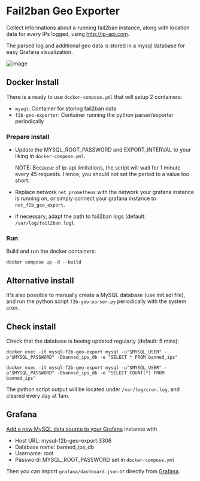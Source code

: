 # Fail2ban Geo Exporter

Collect informations about a running fail2ban instance, along with location data for every IPs logged, using http://ip-api.com.

The parsed log and additional geo data is stored in a mysql database for easy Grafana visualization.

![image](https://github.com/bastreynard/fail2ban-geo-exporter/assets/26840072/230ab984-1392-4d6f-90cb-ba1db4d8bd02)

## Docker Install

There is a ready to use `docker-compose.yml` that will setup 2 containers:

- `mysql`: Container for storing fail2ban data
- `f2b-geo-exporter`: Container running the python parser/exporter periodically

### Prepare install

- Update the MYSQL_ROOT_PASSWORD and EXPORT_INTERVAL to your liking in `docker-compose.yml`.

    NOTE: Because of ip-api limitations, the script will wait for 1 minute every 45 requests. Hence, you should not set the period to a value too short.

- Replace network `net_prometheus` with the network your grafana instance is running on, or simply connect your grafana instance to `net_f2b_geo_export`.

- If necessary, adapt the path to fail2ban logs (default: `/var/log/fail2ban.log`).

### Run

Build and run the docker containers:

`docker compose up -d --build`

## Alternative install

It's also possible to manually create a MySQL database (use init.sql file), and run the python script `f2b-geo-parser.py` periodically with the system cron.

## Check install

Check that the database is beeing updated regularly (default: 5 mins):

`docker exec -it mysql-f2b-geo-export mysql -u"$MYSQL_USER" -p"$MYSQL_PASSWORD" -Dbanned_ips_db -e "SELECT * FROM banned_ips"`

`docker exec -it mysql-f2b-geo-export mysql -u"$MYSQL_USER" -p"$MYSQL_PASSWORD" -Dbanned_ips_db -e "SELECT COUNT(*) FROM banned_ips"`

The python script output will be located under `/var/log/cron.log`, and cleared every day at 1am.

## Grafana

[Add a new MySQL data source to your Grafana](https://grafana.com/grafana/plugins/mysql/) instance with 
- Host URL: mysql-f2b-geo-export:3306
- Database name: banned_ips_db
- Username: root
- Password: MYSQL_ROOT_PASSWORD set in ```docker-compose.yml```

Then you can import `grafana/dashboard.json` or directly from [Grafana](https://grafana.com/grafana/dashboards/21210).
